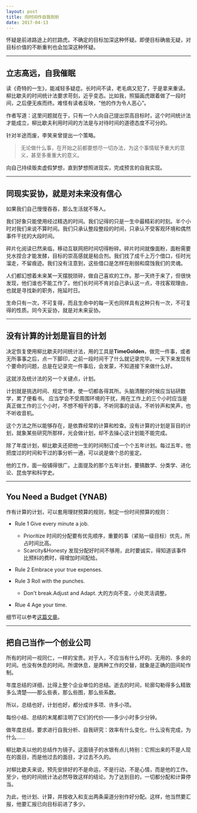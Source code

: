 ```yaml
---
layout: post
title: 向时间作自我剖析
date: 2017-04-13 
---
```



怀疑是前进路途上的拦路虎。不确定的目标加深这种怀疑。即便目标确凿无疑，对目标价值的不断重判也会加深这种怀疑。

---
## 立志高远，自我催眠
读《奇特的一生》，能减轻多疑症。长时间不读，老毛病又犯了，于是拿来重读。柳比歇夫的时间统计法要求苛刻，近乎变态。比如我，照猫画虎跟着做了一段时间，之后便无疾而终。难怪有读者反映，“他的作为令人恶心”。

作者写道：这里问题就在于，只有一个人向自己提出崇高目标时，这个时间统计法才能成立，柳比歇夫利用时间的方法是与对待时间的道德态度不可分的。

针对半途而废，李笑来曾提出一个策略。
>无论做什么事，在开始之前都要想尽一切办法，为这个事情赋予重大的意义，甚至多重重大的意义。

向自己持续贩卖虚假梦想，直到梦想照进现实，完成预言的自我实现。

---
## 同现实妥协，就是对未来没有信心
如果我们自己慢慢吞吞，那么生活就不等人。

我们好象只能使用经过精选的时间。我们记得的只是一生中最精彩的时刻。半个小时对我们来说不算时间。我们只承认整段整段的时间，只承认不受客观环境和偶然事件干扰的大段时间。

碎片化阅读已然来临，移动互联网把时间切得粉碎。碎片时间就像面粉，面粉需要兑水捏合才能发酵，目标的崇高感就是粘合剂。我们找了成千上万个借口，任时光溜走，不留痕迹。我们没有注意到，这些借口是怎样在削弱和腐蚀我们的灵魂。

人们都幻想着未来某一天摆脱琐碎，做自己喜欢的工作。那一天终于来了，但很快发现，他们谁也不能工作了。他们长时间不肯对自己承认这一点，寻找客观理由，也就是寻找新的职务，拖延时日。

生命只有一次，不可复得，而且生命中的每一天也同样具有这种只有一次，不可复得的性质。同今天妥协，就是对未来妥协。

---
## 没有计算的计划是盲目的计划
决定恢复使用柳比歇夫时间统计法，用的工具是**TimeGolden**，做完一件事，或者无所事事之后，点一下脚印，之前一段时间干了什么就记录完毕。一天下来发现有个要命的问题，总是在记录完一件事后，会发蒙，不知道接下来做什么好。

这就涉及统计法的另一个关键点，计划。

计划就是挑选时间、规定节律，使一切都各得其所。头脑清醒的时候应当钻研数学，累了便看书。 应当学会不受周围环境的干扰，用在工作上的三个小时应当是真正做工作的三个小时，不想不相干的事，不听同事的谈话，不听铃声和笑声，也不听收音机。

这个方法之所以能够存在，是依靠经常的计算和检查。没有计算的计划是盲目的计划，就象某些研究所那样，光会做计划，却不去操心这计划能不能完成。

除了年度计划，柳比歇夫还把他一生的时间制订成一个个五年计划。每过五年，他把度过的时间和干过的事分析一通，可以说是做个总的鉴定。

他的工作，面一般铺得很广。上面提及的那个五年计划，要搞数学、分类学、进化论、昆虫学和科学史。

---
## You Need a Budget (YNAB)

作有计算的计划，可以套用理财预算的规则，制定一份时间预算的规则：

- Rule 1   Give every minute a job.
    - Prioritize            时间的分配要有优先顺序，重要的事（紧贴一级目标）优先，所占时间比高。
    - Scarcity&Honesty  发现分配好时间不够用，此时要诚实，得知道该事件比预料的费时，得增加时间配给。
     
- Rule 2  Embrace your true expenses.
- Rule 3  Roll with the punches.
    - Don't break.Adjust and Adapt. 大的方向不变，小处灵活调整。
- Rlue 4  Age your time.

细节可以参考[这篇文章][1]。


  [1]: http://edge123.pixnet.net/blog/post/380609818-%5B%E7%90%86%E8%B2%A1app%5D-%E5%AD%B8%E7%BF%92%E5%A6%82%E4%BD%95%E8%A6%8F%E5%8A%83%E9%A0%90%E7%AE%97
  
---
## 把自己当作一个创业公司

所有的时间一视同仁，一样的宝贵。对于人，不应当有什么坏的、无用的、多余的时间。也没有休息的时间。所谓休息，是两种工作的交替，就象是正确的田间轮作制。

年度总结的详细，比得上整个企业单位的总结。逝去的时间，轮廓勾勒得多么精致多么清楚——那么些表，那么些图，那么些系数。

所以，总结也好，计划也好，都分成许多项、许多小项。

每份小结、总结的末尾都注明了它们的代价——多少小时多少分钟。

做年度总结，要求进行自我分析、自我研究：效率有什么变化，什么没有完成，为什么…… 

柳比歇夫以他的总结作为镜子。这面镜子的水银有点儿特别：它照出来的不是人现在的面目，而是他过去的面目，才过去不久的。

对柳比歇夫来说，预先安排好的不是命运，不是行动，不是心情，而是他的工作。至少，他的时间统计法必然导致这样的结论。为了达到目的，一切都分配和计算停当。

为此，他计划、计算，并按收入和支出两条渠道分别作好分配。这样，他当然要汇报，他要汇报已向目标前进了多少。
